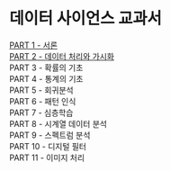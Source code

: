 # 데이터 사이언스 교과서
[PART 1 - 서론](https://github.com/Jung-YongHan/Data-Engineering/tree/main/DataScienceTextBook/Part%201_%EB%8D%B0%EC%9D%B4%ED%84%B0%20%EA%B3%BC%ED%95%99%20%EC%9A%A9%EC%96%B4)  
[PART 2 - 데이터 처리와 가시화](https://github.com/Jung-YongHan/Data-Engineering/tree/main/DataScienceTextBook/Part%202_%EB%8D%B0%EC%9D%B4%ED%84%B0%20%EC%B2%98%EB%A6%AC%EC%99%80%20%EA%B0%80%EC%8B%9C%ED%99%94)  
PART 3 - 확률의 기초  
PART 4 - 통계의 기초  
PART 5 - 회귀분석  
PART 6 - 패턴 인식  
PART 7 - 심층학습  
PART 8 - 시계열 데이터 분석  
PART 9 - 스펙트럼 분석  
PART 10 - 디지털 필터  
PART 11 - 이미지 처리
